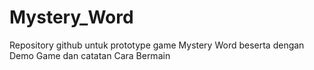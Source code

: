 # Mystery_Word
Repository github untuk prototype game Mystery Word beserta dengan Demo Game dan catatan Cara Bermain 
